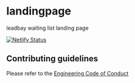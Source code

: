 # landingpage

leadbay waiting list landing page

[![Netlify Status](https://api.netlify.com/api/v1/badges/e41b44ae-3600-46a8-b1f2-233ccbd7275c/deploy-status)](https://app.netlify.com/sites/leadbay-landingpage/deploys)

## Contributing guidelines

Please refer to the [Engineering Code of Conduct](https://github.com/leadbay/playbook/blob/main/EngineeringCodeOfConduct.md)
